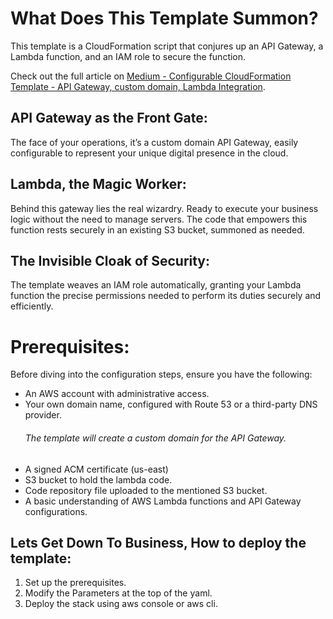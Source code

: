 # What Does This Template Summon?

This template is a CloudFormation script that conjures up an API Gateway, a Lambda function, and an IAM role to secure the function.

Check out the full article on [Medium - Configurable CloudFormation Template - API Gateway, custom domain, Lambda Integration](https://medium.com/@saurabhkumar_4718/automate-api-gateway-lambda-iam-role-creation-using-cloudformation-templates-7b3b3b3b3b3b).

## API Gateway as the Front Gate:
The face of your operations, it’s a custom domain API Gateway, easily configurable to represent your unique digital presence in the cloud.

## Lambda, the Magic Worker:
Behind this gateway lies the real wizardry. Ready to execute your business logic without the need to manage servers.
The code that empowers this function rests securely in an existing S3 bucket, summoned as needed.

## The Invisible Cloak of Security:
The template weaves an IAM role automatically, granting your Lambda function the precise permissions needed to perform its duties securely and efficiently.

# Prerequisites:
Before diving into the configuration steps, ensure you have the following:

- An AWS account with administrative access.
- Your own domain name, configured with Route 53 or a third-party DNS provider.
    ######     The template will create a custom domain for the API Gateway.
- A signed ACM certificate (us-east)
- S3 bucket to hold the lambda code.
- Code repository file uploaded to the mentioned S3 bucket.
- A basic understanding of AWS Lambda functions and API Gateway configurations.
  
## Lets Get Down To Business, How to deploy the template:
1. Set up the prerequisites. 
2. Modify the Parameters at the top of the yaml. 
3. Deploy the stack using aws console or aws cli.